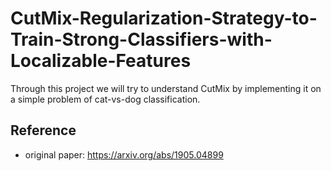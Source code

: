 # CutMix-Regularization-Strategy-to-Train-Strong-Classifiers-with-Localizable-Features
Through this project we will try to understand CutMix by implementing it on a simple problem of cat-vs-dog classification. 
## Reference
- original paper: https://arxiv.org/abs/1905.04899
